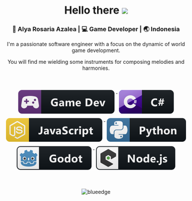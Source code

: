 <!--
**alyasaria/alyasaria** is a ✨ _special_ ✨ repository because its `README.md` (this file) appears on your GitHub profile.

Here are some ideas to get you started:

- 🔭 I’m currently working on ...
- 🌱 I’m currently learning ...
- 👯 I’m looking to collaborate on ...
- 🤔 I’m looking for help with ...
- 💬 Ask me about ...
- 📫 How to reach me: ...
- 😄 Pronouns: ...
- ⚡ Fun fact: ...
-->

<div align="center">
   <h1>Hello there <img src="https://media.giphy.com/media/hvRJCLFzcasrR4ia7z/giphy.gif" width="25px"> </h1>
</div>

<div align="center">
<h3> 💮 Alya Rosaria Azalea | 💻 Game Developer | 🌏 Indonesia </h3>
</div>

<p align="center">I'm a passionate software engineer with a focus on the dynamic of world game development.</p>
<p align="center">You will find me wielding some instruments for composing melodies and harmonies. </p>
<br/>

<p align="center">
  <!-- For more icons please follow  https://github.com/MikeCodesDotNET/ColoredBadges -->
  <a href="#">
    <img src="https://github.com/MikeCodesDotNET/ColoredBadges/blob/master/svg/dev/misc/gamedev.svg" alt="gamedev" style="vertical-align:top; margin:6px 4px">
  </a>
  <a href="#">
    <img src="https://github.com/MikeCodesDotNET/ColoredBadges/blob/master/svg/dev/languages/csharp.svg" alt="csharp" style="vertical-align:top; margin:6px 4px">
  </a>
  <a href="#">
    <img src="https://github.com/MikeCodesDotNET/ColoredBadges/blob/master/svg/dev/languages/js.svg" alt="js" style="vertical-align:top; margin:6px 4px">
  </a>
  <a href="#">
    <img src="https://github.com/MikeCodesDotNET/ColoredBadges/blob/master/svg/dev/languages/python.svg" alt="python" style="vertical-align:top; margin:6px 4px">
  </a>  
  <a href="#">
    <img src="https://github.com/MikeCodesDotNET/ColoredBadges/blob/master/svg/dev/frameworks/godot.svg" alt="godot" style="vertical-align:top; margin:6px 4px">
  </a>
  <a href="#">
    <img src="https://github.com/MikeCodesDotNET/ColoredBadges/blob/master/svg/dev/frameworks/nodejs_larger.svg" alt="nodejs_larger" style="vertical-align:top; margin:6px 4px">
  </a>  
</p>
<br>

<!-- 
|![](https://github-readme-stats.vercel.app/api?username=alyazalea&&show_icons=true&title_color=ffffff&icon_color=bb2acf&text_color=daf7dc&bg_color=151515)|![](https://github-readme-stats.vercel.app/api/top-langs/?username=alyazalea&layout=compact&theme=tokyonight&langs_count=10)|
|-|-|

![](https://activity-graph.herokuapp.com/graph?username=alyazalea&theme=redical)
<br> -->

<p align="center"><p align="center"> <img src="https://komarev.com/ghpvc/?username=alyazalea" alt="blueedge"/> </p>  </p>
<br>
